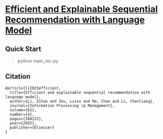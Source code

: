 # [Efficient and Explainable Sequential Recommendation with Language Model](https://www.sciencedirect.com/science/article/pii/S0306457325000640)

## Quick Start

> python main_rec.py

## Citation

```
@article{li2025efficient,
  title={Efficient and explainable sequential recommendation with language model},
  author={Li, Zihao and Zou, Lixin and Ma, Chao and Li, Chenliang},
  journal={Information Processing \& Management},
  volume={62},
  number={4},
  pages={104122},
  year={2025},
  publisher={Elsevier}
}
```
